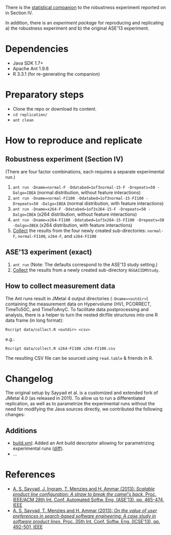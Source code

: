 There is the [statistical companion](data/companion.md) to the robustness experiment reported on in Section IV. 

In addition, there is an _experiment package_ for reproducing and replicating a) the robustness experiment and b) the original ASE'13 experiment.

# Dependencies

* Java SDK 1.7+
* Apache Ant 1.9.6
* R 3.3.1 (for re-generating the companion)

# Preparatory steps

* Clone the repo or download its content.
* `cd replication/`
* `ant clean`

# How to reproduce and replicate

## Robustness experiment (Section IV)

(There are four factor combinations, each requires a separate experimental run.)

1. `ant run -Dname=normal-F -Ddatabed=1of3normal-15-F -Drepeats=50 -Dalgo=IBEA` (normal distribution, without feature interactions)
2. `ant run -Dname=normal-FI100 -Ddatabed=1of3normal-15-FI100 -Drepeats=50 -Dalgo=IBEA` (normal distribution, with feature interactions)
3. `ant run -Dname=x264-F -Ddatabed=1of3x264-15-F -Drepeats=50 -Dalgo=IBEA` (x264 distribution, without feature interactions)
4. `ant run -Dname=x264-FI100 -Ddatabed=1of3x264-15-FI100 -Drepeats=50 -Dalgo=IBEA` (x264 distribution, with feature interactions)
5. [Collect](#how-to-collect-measurement-data) the results from the four newly created sub-directories: `normal-F`, `normal-FI100`, `x264-F`, and `x264-FI100`

## ASE'13 experiment (exact)

1. `ant run` (Note: The defaults correspond to the ASE'13 study setting.)
2. [Collect](#how-to-collect-measurement-data) the results from a newly created sub-directory `NSGAIIDMStudy`.

## How to collect measurement data

The Ant runs result in JMetal 4 output directories (`-Dname=<outdir>`) containing the measurement data on Hypervolume (HV), PCORRECT, TimeTo50C, and TimeToAnyC. To facilitate data postprocessing and analysis, there is a helper to turn the nested dir/file structures into one R data frame (in long format):

`Rscript data/collect.R <outdir> <csv>`

e.g.:

`Rscript data/collect.R x264-FI100 x264-FI100.csv`

The resulting CSV file can be sourced using `read.table` & friends in R.

# Changelog

The original setup by Sayyad et al. is a customized and extended fork of JMetal 4.0 (as released in 2011). To allow us to run a differentiated replication, as well as to parametrize the experimental runs without the need for modifying the Java sources directly, we contributed the following changes:

## Additions
* [build.xml](build.xml): Added an Ant build descriptor allowing for parametrizing experimental runs ([diff](https://github.com/mrcalvin/thor-avm/compare/599e204a691fe67d1d3bf235677d019ac73398e7...master#diff-2cccd7bf48b7a9cc113ff564acd802a8L1)).
* ...

# References

* [A. S. Sayyad, J. Ingram, T. Menzies and H. Ammar (2013): _Scalable product line configuration: A straw to break the camel's back_, Proc. IEEE/ACM 28th Int. Conf. Automated Softw. Eng. (ASE'13), pp. 465-474, IEEE](http://dx.doi.org/10.1109/ASE.2013.6693104)
* [A. S. Sayyad, T. Menzies and H. Ammar (2013): _On the value of user preferences in search-based software engineering: A case study in software product lines_, Proc. 35th Int. Conf. Softw. Eng. (ICSE'13), pp. 492-501, IEEE](http://dx.doi.org/10.1109/ICSE.2013.6606595)


